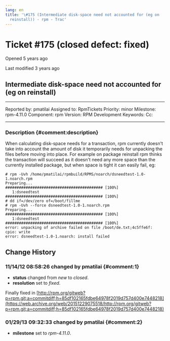 ```yaml
---
lang: en
title: '\#175 (Intermediate disk-space need not accounted for (eg on
  reinstall)) - rpm - Trac'
---
```


Ticket \#175 (closed defect: fixed)
===================================

Opened 5 years ago

Last modified 3 years ago

Intermediate disk-space need not accounted for (eg on reinstall)
----------------------------------------------------------------

  -------------- ---------- -------------- -----------------
  Reported by:   pmatilai   Assigned to:   RpmTickets
  Priority:      minor      Milestone:     rpm-4.11.0
  Component:     rpm        Version:       RPM Development
  Keywords:                 Cc:            
                                           
  -------------- ---------- -------------- -----------------

### Description {#comment:description}

When calculating disk-space needs for a transaction, rpm currently
doesn\'t take into account the amount of disk it temporarily needs for
unpacking the files before moving into place. For example on package
reinstall rpm thinks the transaction will succeed as it doesn\'t need
any more space than the currently installed package, but when space is
tight it can easily fail, eg:

    # rpm -Uvh /home/pmatilai/rpmbuild/RPMS/noarch/dsneedtest-1.0-1.noarch.rpm
    Preparing...                ########################################### [100%]
       1:dsneedtest             ########################################### [100%]
    # dd if=/dev/zero of=/boot/fillme
    # rpm -Uvh --force dsneedtest-1.0-1.noarch.rpm
    Preparing...                ########################################### [100%]
       1:dsneedtest             ########################################### [100%]
    error: unpacking of archive failed on file /boot/de.txt;4c5ffe6f: cpio: write
    error: dsneedtest-1.0-1.noarch: install failed

Change History
--------------

### 11/14/12 08:58:26 changed by pmatilai {#comment:1}

-   **status** changed from *new* to *closed*.
-   **resolution** set to *fixed*.

Finally fixed in
[http://rpm.org/gitweb?p=rpm.git;a=commitdiff;h=85df102165fdbe64978f2019d757d400e7448218](https://web.archive.org/web/20151229075518/http://rpm.org/gitweb?p=rpm.git;a=commitdiff;h=85df102165fdbe64978f2019d757d400e7448218)

### 01/29/13 09:32:33 changed by pmatilai {#comment:2}

-   **milestone** set to *rpm-4.11.0*.
